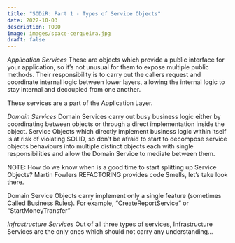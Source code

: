 ```yaml
---
title: "SODiR: Part 1 - Types of Service Objects"
date: 2022-10-03
description: TODO
image: images/space-cerqueira.jpg
draft: false
---
```

_Application Services_
These are objects which provide a public interface for your application, so it’s not unusual for them to expose multiple public methods.
Their responsibility is to carry out the callers request and coordinate internal logic between lower layers, allowing the internal logic to stay internal and decoupled from one another.

These services are a part of the Application Layer.

_Domain Services_
Domain Services carry out busy business logic either by coordinating between objects or through a direct implementation inside the object. Service Objects which directly implement business logic within itself is at risk of violating SOLID, so don’t be afraid to start to decompose service objects behaviours into multiple distinct objects each with single responsibilities and allow the Domain Service to mediate between them.

NOTE: How do we know when is a good time to start splitting up Service Objects? Martin Fowlers REFACTORING provides code Smells, let’s take look there.

Domain Service Objects carry implement only a single feature (sometimes Called Business Rules). For example, “CreateReportService” or “StartMoneyTransfer”

_Infrastructure Services_
Out of all three types of services, Infrastructure Services are the only ones which should not carry any understanding…
